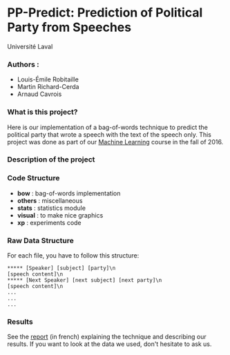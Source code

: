PP-Predict: Prediction of Political Party from Speeches
===
Université Laval

### Authors :
- Louis-Émile Robitaille
- Martin Richard-Cerda
- Arnaud Cavrois

### What is this project?

Here is our implementation of a bag-of-words technique to predict the political party that wrote a speech with the text of the speech only. This project was done as part of our [Machine Learning](https://www.ulaval.ca/les-etudes/cours/repertoire/detailsCours/gif-4101-apprentissage-et-reconnaissance.html) course in the fall of 2016. 

### Description of the project



### Code Structure

- **bow** : bag-of-words implementation
- **others** : miscellaneous
- **stats** : statistics module
- **visual** : to make nice graphics
- **xp** : experiments code

### Raw Data Structure

For each file, you have to follow this structure:
```
***** [Speaker] [subject] [party]\n
[speech content]\n
***** [Next Speaker] [next subject] [next party]\n
[speech content]\n
...
...
...
```

### Results

See the [report](rapport.pdf) (in french) explaining the technique and describing our results. If you want to look at the data we used, don't hesitate to ask us.
